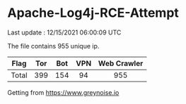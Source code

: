 
# Apache-Log4j-RCE-Attempt

Last update : 12/15/2021 06:00:09 UTC

The file contains 955 unique ip.

| Flag | Tor | Bot | VPN | Web Crawler|
| :---:   | :-: | :-: | :-: | :-: |
| Total | 399 | 154 | 94 | 955 |

Getting from https://www.greynoise.io